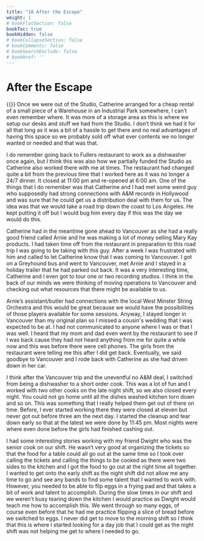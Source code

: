 ```yaml
---
title: "18 After the Escape"
weight: 1
# bookFlatSection: false
bookToc: true
bookHidden: false
# bookCollapseSection: false
# bookComments: false
# bookSearchExclude: false
# bookHref: ''
---
```

# After the Escape
{{<picture src="/images/FullersRestaurant.jpg"  width="300 px">}}
Once we were out of the Studio, Catherine arranged for a cheap rental of a small piece of a Warehouse in an Industrial Park somewhere, I can’t even remember where.  It was more of a storage area as this is where we setup our desks and stuff we had from the Studio.  I don’t think we had it for all that long as it was a bit of a hassle to get there and no real advantages of having this space so we probably sold off what ever contents we no longer wanted or needed and that was that.

I do remember going back to Fullers restaurant to work as a dishwasher once again, but I think this was also how we partially funded the Studio as Catherine also worked there with me at times.  The restaurant had changed quite a bit from the previous time that I worked here as it was no longer a 24/7 dinner.  It closed at 11:00 pm and re-opened at 6:00 am.  One of the things that I do remember was that Catherine and I had met some weird guy who supposedly had strong connections with A&M records in Hollywood and was sure that he could get us a distribution deal with them for us.  The idea was that we would take a road trip down the coast to Los Angeles.  He kept putting it off but I would bug him every day if this was the day we would do this.

Catherine had in the meantime gone ahead to Vancouver as she had a really good friend called Arnie and he was making a lot of money selling Mary Kay products.  I had taken time off from the restaurant in preparation to this road trip I was going to be taking with this guy.  After a week I was frustrated with him and called to let Catherine know that I was coming to Vancouver.  I got on a Greyhound bus and went to Vancouver, met Arnie and I stayed in a holiday trailer that he had parked out back.  It was a very interesting time, Catherine and I even got to tour one or two recording studios.  I think in the back of our minds we were thinking of moving operations to Vancouver and checking out what resources that there might be available to us.

Arnie’s assistant/butler had connections with the local West Minster String Orchestra and this would be great because we would have the possibilities of those players available for some sessions.  Anyway, I stayed longer in Vancouver than my original plan so I missed a cousin's wedding that I was expected to be at.  I had not communicated to anyone where I was or that I was well.  I heard that my mom and dad even went by the restaurant to see if I was back cause they had not heard anything from me for quite a while now and this was before there were cell phones.  The girls from the restaurant were telling me this after I did get back.  Eventually, we said goodbye to Vancouver and I rode back with Catherine as she had driven down in her car.

I think after the Vancouver trip and the uneventful no A&M deal, I switched from being a dishwasher to a short order cook.  This was a lot of fun and I worked with two other cooks on the late night shift, so we also closed every night.  You could not go home until all the dishes washed kitchen torn down and so on.  This was something that I really helped them get out of there on time.  Before, I ever started working there they were closed at eleven but never got out before three am the next day.  I started the cleanup and tear down early so that at the latest we were done by 11:45 pm.  Most nights were where even done before the girls had finished cashing out.

I had some interesting stories working with my friend Dwight who was the senior cook on our shift.  He wasn’t very good at organizing the tickets so that the food for a table could all go out at the same time so I took over calling the tickets and calling the things to be cooked as there were two sides to the kitchen and I got the food to go out at the right time all together.  I wanted to get onto the early shift as the night shift did not allow me any time to go and see any bands to find some talent that I wanted to work with.  However, you needed to be able to flip eggs in a frying pad and that takes a bit of work and talent to accomplish.  During the slow times in our shift and we weren’t busy tearing down the kitchen I would practice as Dwight would teach me how to accomplish this.  We went through so many eggs, of course even before that he had me practice flipping a slice of bread before we switched to eggs.  I never did get to move to the morning shift so I think that this is where I started looking for a day job that I could get as the night shift was not helping me get to where I needed to go.